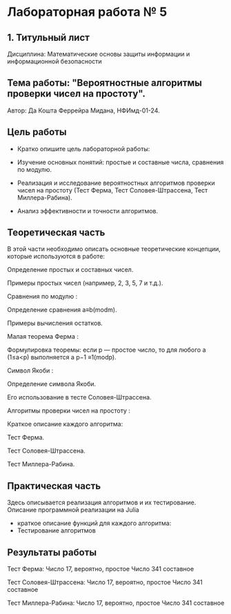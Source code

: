 # Лабораторная работа № 5

## 1. Титульный лист
   
Дисциплина: Математические основы защиты информации и информационной безопасности

## Тема работы: "Вероятностные алгоритмы проверки чисел на простоту".

Автор: Да Кошта Феррейра Мидана, НФИмд-01-24.

## Цель работы
   
- Кратко опишите цель лабораторной работы:

- Изучение основных понятий: простые и составные числа, сравнения по модулю.

- Реализация и исследование вероятностных алгоритмов проверки чисел на простоту (Тест Ферма, Тест Соловея-Штрассена, Тест Миллера-Рабина).

- Анализ эффективности и точности алгоритмов.

## Теоретическая часть

В этой части необходимо описать основные теоретические концепции, которые используются в работе:

Определение простых и составных чисел.

Примеры простых чисел (например, 2, 3, 5, 7 и т.д.).

Сравнения по модулю :

Определение сравнения a≡b(modm).

Примеры вычисления остатков.

Малая теорема Ферма :

Формулировка теоремы: если p — простое число, то для любого a (1≤a<p) выполняется a 
p−1
 ≡1(modp).
 
Символ Якоби :

Определение символа Якоби.

Его использование в тесте Соловея-Штрассена.

Алгоритмы проверки чисел на простоту :

Краткое описание каждого алгоритма:

Тест Ферма.

Тест Соловея-Штрассена.

Тест Миллера-Рабина.

## Практическая часть
Здесь описывается реализация алгоритмов и их тестирование.
Описание программной реализации на Julia
- краткое описание функций для каждого алгоритма:
- Тестирование алгоритмов 

## Результаты работы
Тест Ферма:
Число 17, вероятно, простое
Число 341 составное

Тест Соловея-Штрассена:
Число 17, вероятно, простое
Число 341 составное

Тест Миллера-Рабина:
Число 17, вероятно, простое
Число 341 составное
